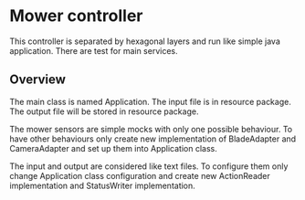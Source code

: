 # Mower controller

This controller is separated by hexagonal layers and run like simple java application.
There are test for main services.


## Overview

The main class is named Application.
The input file is in resource package.
The output file will be stored in resource package.

The mower sensors are simple mocks with only one possible behaviour.
To have other behaviours only create new implementation of BladeAdapter and CameraAdapter and set up them into Application class.

The input and output are considered like text files.
To configure them only change Application class configuration and create new ActionReader implementation and StatusWriter implementation.
